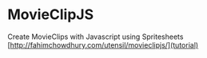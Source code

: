 MovieClipJS
===========

Create MovieClips with Javascript using Spritesheets
[http://fahimchowdhury.com/utensil/movieclipjs/](tutorial)
